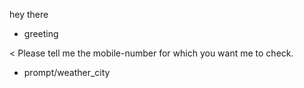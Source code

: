 hey there
* greeting

< Please tell me the mobile-number for which you want me to check.
* prompt/weather_city
